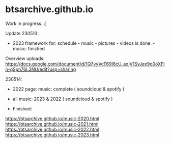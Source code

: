 # btsarchive.github.io

Work in progress. :]

Update 230513:

- 2023 framework for: schedule - music - pictures - videos is done.
				- music: finished

Overview uploads: https://docs.google.com/document/d/1Q7vyVcT69I6cU_aqjV1SyJex9o0oXFln-gSpn76L3NU/edit?usp=sharing

230514: 

- 2022 page: music: complete ( soundcloud & spotify )
- all music: 2023 & 2022  ( soundcloud & spotify )

- Finished:

https://btsarchive.github.io/music-2020.html
https://btsarchive.github.io/music-2021.html
https://btsarchive.github.io/music-2022.html
https://btsarchive.github.io/music-2023.html

